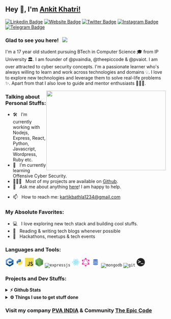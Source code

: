 ## Hey 👋, I'm [Ankit Khatri!](https://github.com/theankitkhatri/)

[![Linkedin Badge](https://img.shields.io/badge/-LinkedIn-0e76a8?style=flat-square&logo=Linkedin&logoColor=white)](https://linkedin.com/in/ceokartik)
[![Website Badge](https://img.shields.io/badge/Website-3b5998?style=flat-square&logo=google-chrome&logoColor=white)](https://theankitkhatri.github.io/)
[![Twitter Badge](https://img.shields.io/badge/-Twitter-00acee?style=flat-square&logo=Twitter&logoColor=white)](https://twitter.com/theankitkhatri)
[![Instagram Badge](https://img.shields.io/badge/-Instagram-e4405f?style=flat-square&logo=Instagram&logoColor=white)](https://instagram.com/the.ankit.khatri/)
[![Telegram Badge](https://img.shields.io/badge/-Telegram-0088cc?style=flat-square&logo=Telegram&logoColor=white)](https://t.me/pvaceo)

### Glad to see you here! &nbsp; ![](https://visitor-badge.glitch.me/badge?page_id=theankitkhatri.theankitkhatri&style=flat-square&color=0088cc)

I'm a 17 year old student pursuing BTech in Computer Science 🎓 from IP University 🏛. I am founder of @pvaindia, @theepiccode & @pvaiot.  I am over attracted to cyber security concepts. I'm a passionate learner who's always willing to learn and work across technologies and domains 💡. I love to explore new technologies and leverage them to solve real-life problems ✨. Apart from that I also love to guide and mentor enthusiasts 👨🏻‍💻.

<img align="right" height="250" width="375" alt="" src="https://raw.githubusercontent.com/iampavangandhi/iampavangandhi/master/gifs/coder.gif" />

### Talking about Personal Stuffs:

- 🛠 &nbsp; I’m currently working with Nodejs, Express, React, <br /> Python, Javascript, Wordpress, Ruby etc.
- 🚀 &nbsp; I’m currently learning Offensive Cyber Security.
- 👨🏻‍💻 &nbsp; Most of my projects are available on [Github](https://github.com/theankitkhatri).
- 💬 &nbsp; Ask me about anything [here](https://t.me/theankitkhatri)! I am happy to help.
<!--- 👾 &nbsp; Fun fact: Equal is Not Always Equal in Javascript.-->
- 📫 &nbsp; How to reach me: kartikbathla1234@gmail.com
<!--- 📝 &nbsp; Checkout my [Resume](https://github.com/ceokartik/ceokartik/blob/master/resume.pdf).-->

### My Absolute Favorites:

- 💻 &nbsp; I love exploring new tech stack and building cool stuffs.
- 📰 &nbsp; Reading & writing tech blogs whenever possible
- 🍕 &nbsp; Hackathons, meetups & tech events

### Languages and Tools:

<code><img height="27" src="https://raw.githubusercontent.com/github/explore/80688e429a7d4ef2fca1e82350fe8e3517d3494d/topics/cpp/cpp.png" alt="cpp"></code>
<code><img height="27" src="https://raw.githubusercontent.com/github/explore/80688e429a7d4ef2fca1e82350fe8e3517d3494d/topics/python/python.png" alt="python"></code>
<code><img height="27" src="https://raw.githubusercontent.com/github/explore/80688e429a7d4ef2fca1e82350fe8e3517d3494d/topics/javascript/javascript.png" alt="javascript"></code>
<code><img height="27" src="https://raw.githubusercontent.com/github/explore/80688e429a7d4ef2fca1e82350fe8e3517d3494d/topics/nodejs/nodejs.png" alt="nodejs"></code>
<code><img height="27" src="https://devicons.github.io/devicon/devicon.git/icons/express/express-original.svg" alt="expressjs"></code>
<code><img height="27" src="https://raw.githubusercontent.com/github/explore/80688e429a7d4ef2fca1e82350fe8e3517d3494d/topics/react/react.png" alt="react"></code>
<code><img height="27" src="https://raw.githubusercontent.com/github/explore/80688e429a7d4ef2fca1e82350fe8e3517d3494d/topics/graphql/graphql.png" alt="graphql"></code>
<code><img height="27" src="https://raw.githubusercontent.com/github/explore/80688e429a7d4ef2fca1e82350fe8e3517d3494d/topics/sql/sql.png" alt="sql"></code>
<code><img height="27" src="https://encrypted-tbn0.gstatic.com/images?q=tbn%3AANd9GcSTTzPAw-55ssm1Im594xYZ9eRQu2JylrkYLg&usqp=CAU" alt="mongodb"></code>
<code><img height="27" src="https://devicons.github.io/devicon/devicon.git/icons/git/git-original.svg" alt="git"></code>
<code><img height="27" src="https://raw.githubusercontent.com/github/explore/80688e429a7d4ef2fca1e82350fe8e3517d3494d/topics/terminal/terminal.png" alt="terminal"></code>

<!--
<code><img height="25" src="https://raw.githubusercontent.com/github/explore/80688e429a7d4ef2fca1e82350fe8e3517d3494d/topics/sass/sass.png" alt="sass"></code>
-->

### Projects and Dev Stuffs:

<details>	
  <summary><b>⚡ Github Stats</b></summary>

<img height="180em" src="https://github-readme-stats.vercel.app/api?username=theankitkhatri&show_icons=true&hide_border=true" />
<img height="180em" src="https://github-readme-stats.vercel.app/api/top-langs/?username=theankitkhatri&exclude_repo=KNN-Image-Classification&show_icons=true&hide_border=true&layout=compact&langs_count=8"/>
</details>

<!--
<details>
  <summary><b>🧑‍🚀 Open Source Projects</b></summary>

  <br />
  <table>
    <thead align="center">
      <tr border: none;>
        <td><b>💻 Projects</b></td>
        <td><b>🌟 Stars</b></td>
        <td><b>🍴 Forks</b></td>
        <td><b>🐛 Issues</b></td>
        <td><b>🔔 Pull Requests</b></td>
        <td><b>👨‍💻 Language</b></td>
      </tr>
    </thead>
    <tbody>
      <tr>
	      <td><a href="https://github.com/theankitkhatri/Gitwar"><b>🚀 Gitwar</b></a></td>
        <td><img alt="Stars" src="https://img.shields.io/github/stars/theankitkhatri/Gitwar?style=flat-square&labelColor=343b41"/></td>
        <td><img alt="Forks" src="https://img.shields.io/github/forks/theankitkhatri/Gitwar?style=flat-square&labelColor=343b41"/></td>
        <td><img alt="Issues" src="https://img.shields.io/github/issues/theankitkhatri/Gitwar?style=flat-square"/></td>
        <td><img alt="Pull Requests" src="https://img.shields.io/github/issues-pr/theankitkhatri/Gitwar?style=flat-square"/></td>
        <td><img alt="Language" src="https://img.shields.io/github/languages/top/theankitkhatri/Gitwar?style=flat-square"/></td>
      </tr>
      <tr>
	      <td><a href="https://github.com/theankitkhatri/TradeByte"><b>💸 TradeByte</b></a></td>
        <td><img alt="Stars" src="https://img.shields.io/github/stars/theankitkhatri/TradeByte?style=flat-square&labelColor=343b41"/></td>
        <td><img alt="Forks" src="https://img.shields.io/github/forks/theankitkhatri/TradeByte?style=flat-square&labelColor=343b41"/></td>
        <td><img alt="Issues" src="https://img.shields.io/github/issues/theankitkhatri/TradeByte?style=flat-square"/></td>
        <td><img alt="Pull Requests" src="https://img.shields.io/github/issues-pr/theankitkhatri/TradeByte?style=flat-square"/></td>
        <td><img alt="Language" src="https://img.shields.io/github/languages/top/theankitkhatri/TradeByte?label=javascript&style=flat-square"/></td>
      </tr>
      <tr>
	      <td><a href="https://github.com/theankitkhatri/TheNodeCourse"><b>👨🏻‍💻 TheNodeCourse</b></a></td>
        <td><img alt="Stars" src="https://img.shields.io/github/stars/theankitkhatrik/TheNodeCourse?style=flat-square&labelColor=343b41"/></td>
        <td><img alt="Forks" src="https://img.shields.io/github/forks/theankitkhatri/TheNodeCourse?style=flat-square&labelColor=343b41"/></td>
        <td><img alt="Issues" src="https://img.shields.io/github/issues/theankitkhatri/TheNodeCourse?style=flat-square"/></td>
        <td><img alt="Pull Requests" src="https://img.shields.io/github/issues-pr/theankitkhatri/TheNodeCourse?style=flat-square"/></td>
        <td><img alt="Language" src="https://img.shields.io/github/languages/top/theankitkhatri/TheNodeCourse?style=flat-square"/></td> 
      </tr>
    </tbody>
  </table>
  <br />
</details>
 -->
<details>	
  <br />
  <summary><b>⚙️ Things I use to get stuff done</b></summary>
  	<ul>
  	    <li><b>OS:</b> Windows 10 & Parrot OS </li>
	    <li><b>Laptop: </b> Dell Latitude (i5)</li>
  	    <li><b>Browser: </b> Firefox Developer Edition</li>
	    <li><b>Code Editor:</b> JetBrains & VSCode</li>
	    <li><b>To Stay Updated:</b> <a href="https://theepiccode.com">The Epic Code</a></li>
	    <br />
	</ul>	
</details>


### Visit my company [PVA INDIA](https://pvaindia.com) & Community [The Epic Code](https://theepiccode.com)


